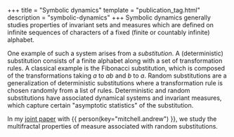 +++
title = "Symbolic dynamics"
template = "publication_tag.html"
description = "symbolic-dynamics"
+++
Symbolic dynamics generally studies properties of invariant sets and measures which are defined on infinite sequences of characters of a fixed (finite or countably infinite) alphabet.

One example of such a system arises from a *substitution*.
A (deterministic) substitution consists of a finite alphabet along with a set of transformation rules.
A classical example is the Fibonacci substitution, which is composed of the transformations taking <var>a</var> to <var>ab</var> and <var>b</var> to <var>a</var>.
Random substitutions are a generalization of deterministic substitutions where a transformation rule is chosen randomly from a list of rules.
Deterministic and random substitutions have associated dynamical systems and invariant measures, which capture certain "asymptotic statistics" of the substitution.

In my [joint paper](/papers/substitution_multifractal.pdf) with {{ person(key="mitchell.andrew") }}, we study the multifractal properties of measure associated with random substitutions.
